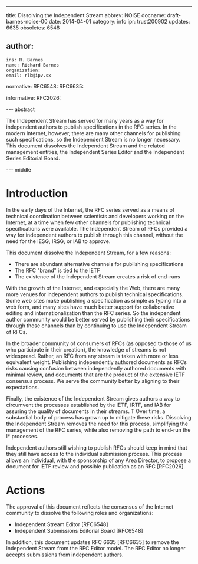 ---
title: Dissolving the Independent Stream 
abbrev: NOISE
docname: draft-barnes-noise-00
date: 2014-04-01
category: info
ipr: trust200902
updates: 6635
obsoletes: 6548

author:
 -
    ins: R. Barnes
    name: Richard Barnes
    organization: 
    email: rlb@ipv.sx

normative:
  RFC6548:
  RFC6635:

informative:
  RFC2026:

--- abstract

The Independent Stream has served for many years as a way for
independent authors to publish specifications in the RFC series.  In
the modern Internet, however, there are many other channels for
publishing such specifications, so the Independent Stream is no
longer necessary.  This document dissolves the Independent Stream and
the related management entities, the Independent Series Editor and
the Independent Series Editorial Board.

--- middle

# Introduction

In the early days of the Internet, the RFC series served as a means
of technical coordination between scientists and developers working
on the Internet, at a time when few other channels for publishing
technical specifications were available.  The Independent Stream of
RFCs provided a way for independent authors to publish through this
channel, without the need for the IESG, IRSG, or IAB to approve.

This document dissolve the Independent Stream, for a few reasons:

* There are abundant alternative channels for publishing specifications
* The RFC "brand" is tied to the IETF
* The existence of the Independent Stream creates a risk of end-runs

With the growth of the Internet, and especially the Web, there are
many more venues for independent authors to publish technical
specifications.  Some web sites make publishing a specification as
simple as typing into a web form, and many sites have much better
support for collaborative editing and internationalization than the
RFC series.  So the independent author community would be better
served by publishing their specifications through those channels than
by continuing to use the Independent Stream of RFCs.

In the broader community of consumers of RFCs (as opposed to those of
us who participate in their creation), the knowledge of streams is
not widespread.  Rather, an RFC from any stream is taken with more or
less equivalent weight.  Publishing independently authored documents
as RFCs risks causing confusion between independently authored
documents with minimal review, and documents that are the product of
the extensive IETF consensus process.  We serve the community better
by aligning to their expectations.

Finally, the existence of the Independent Stream gives authors a way
to circumvent the processes established by the IETF, IRTF, and IAB
for assuring the quality of documents in their streams.  T Over time,
a substantial body of process has grown up to mitigate these risks.
Dissolving the Independent Stream removes the need for this process,
simplifying the management of the RFC series, while also removing the
path to end-run the I* processes.

Independent authors still wishing to publish RFCs should keep in mind
that they still have access to the individual submission process.  This
process allows an individual, with the sponsorship of any Area Director,
to propose a document for IETF review and possible publication as an RFC
[RFC2026].


# Actions

The approval of this document reflects the consensus of the Internet
community to dissolve the following roles and organizations:

* Independent Stream Editor [RFC6548]
* Independent Submissions Editorial Board [RFC6548]

In addition, this document updates RFC 6635 [RFC6635] to remove the
Independent Stream from the RFC Editor model.  The RFC Editor no
longer accepts submissions from independent authors.

